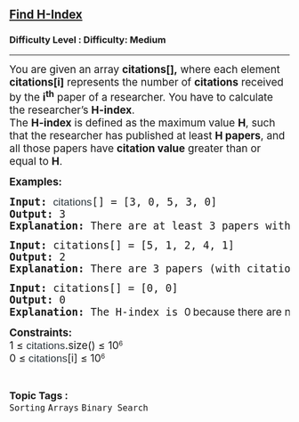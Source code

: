 <h2><a href="https://www.geeksforgeeks.org/problems/find-h-index--165609/1?_gl=1*1apezby*_up*MQ..*_gs*MQ..&gclid=Cj0KCQjw-4XFBhCBARIsAAdNOkvfqSOdrM5yw6rEPl0pKW2Eds4-e8xBNvgZFuxurA0QdUlVKjHgTMkaApAyEALw_wcB&gbraid=0AAAAAC9yBkDJr5hCMC09tR0MuxR60pq0I">Find H-Index</a></h2><h3>Difficulty Level : Difficulty: Medium</h3><hr><div class="problems_problem_content__Xm_eO"><p data-pm-slice="1 1 []"><span style="font-size: 18.6667px;">You are given an array </span><strong style="font-size: 18.6667px;">citations[],</strong><span style="font-size: 18.6667px;"> where each element </span><strong style="font-size: 18.6667px;">citations[i]</strong><span style="font-size: 18.6667px;"> represents the number of </span><strong style="font-size: 18.6667px;">citations</strong><span style="font-size: 18.6667px;"> received by the </span><strong style="font-size: 18.6667px;">i<sup>th</sup></strong><span style="font-size: 18.6667px;"> paper of a researcher. You have to calculate the researcher’s <strong>H</strong></span><strong style="font-size: 18.6667px;">-index</strong><span style="font-size: 18.6667px;">.</span><br><span style="font-size: 18.6667px;">The <strong>H-index</strong> is defined as the maximum value <strong>H</strong>, such that the researcher has published at least <strong>H papers</strong>, and all those papers have <strong>citation value</strong> greater than or equal to <strong>H</strong>.</span></p>
<p><span style="font-size: 14pt;"><strong>Examples:</strong></span></p>
<pre><span style="font-size: 14pt;"><strong>Input: </strong><span style="color: #273239; font-family: Nunito, sans-serif; letter-spacing: 0.162px; white-space: normal;">citations</span>[] = [3, 0, 5, 3, 0]<br></span><span style="font-size: 14pt;"><strong>Output:</strong> 3<br><strong>Explanation:</strong> There are at least 3 papers with citation counts of 3, 5, and 3, all having citations greater than or equal to 3.</span></pre>
<pre><span style="font-size: 14pt;"><strong>Input:</strong> citations[] = [5, 1, 2, 4, 1]<br><strong>Output:</strong> 2<br><strong>Explanation:</strong> There are 3 papers (with citation counts of 5, 2, and 4) that have 2 or more citations. However, the H-Index cannot be 3 because there aren't 3 papers with 3 or more citations.<br></span></pre>
<pre><span style="font-size: 14pt;"><strong>Input:</strong> citations[] = [0, 0]<br><strong>Output:</strong> 0<br><strong>Explanation:</strong> The H-index is <span style="font-family: -apple-system, BlinkMacSystemFont, 'Segoe UI', Roboto, Oxygen, Ubuntu, Cantarell, 'Open Sans', 'Helvetica Neue', sans-serif;">0</span></span><span style="font-family: -apple-system, BlinkMacSystemFont, 'Segoe UI', Roboto, Oxygen, Ubuntu, Cantarell, 'Open Sans', 'Helvetica Neue', sans-serif;"> <span style="font-size: 14pt;">because there are no papers with at least 1 citation.</span></span></pre>
<p><span style="font-size: 14pt;"><strong>Constraints:</strong><br>1 ≤&nbsp;</span><span style="color: #273239; font-family: Nunito, sans-serif; letter-spacing: 0.162px; font-size: 14pt;">citations</span><span style="font-size: 14pt;">.size() ≤ 10</span><sup>6<br></sup><span style="font-size: 14pt;">0 ≤&nbsp;</span><span style="color: #273239; font-family: Nunito, sans-serif; letter-spacing: 0.162px; font-size: 14pt;">citations</span><span style="font-size: 14pt;">[i] ≤ 10</span><sup>6</sup></p></div><br><p><span style=font-size:18px><strong>Topic Tags : </strong><br><code>Sorting</code>&nbsp;<code>Arrays</code>&nbsp;<code>Binary Search</code>&nbsp;